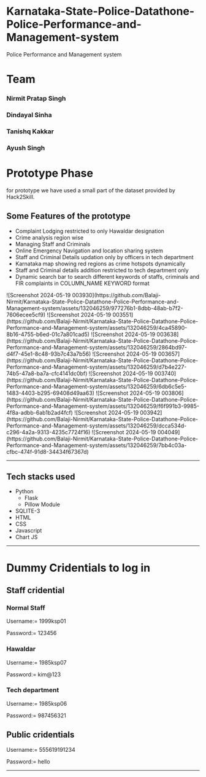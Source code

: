 # Karnataka-State-Police-Datathone-Police-Performance-and-Management-system
Police Performance and Management system 
# Team
<h3>Nirmit Pratap Singh</h3>
<h3>Dindayal Sinha</h3>
<h3>Tanishq Kakkar</h3>
<h3>Ayush Singh</h3>
<h1>Prototype Phase</h1>
for prototype we have used a small part of the dataset provided by Hack2Skill.
<h2>Some Features of the prototype</h2>
<ul>
<li>Complaint Lodging restricted to only Hawaldar designation</li>
<li>Crime analysis region wise</li>
<li>Managing Staff and Criminals</li>
<li>Online Emergency Navigation and location sharing system</li>
<li>Staff and Criminal Details updation only by officers in tech department</li>
<li>Karnataka map showing red regions as crime hotspots dynamically</li>
<li>Staff and Criminal details addition restricted to tech department only</li>
<li>Dynamic search bar to search different keywords of staffs, criminals and FIR complaints in COLUMN_NAME KEYWORD format</li></ul>
  ![Screenshot 2024-05-19 003930](https://github.com/Balaji-Nirmit/Karnataka-State-Police-Datathone-Police-Performance-and-Management-system/assets/132046259/977276b1-8dbb-48ab-b7f2-7606ecee5cf9)
![Screenshot 2024-05-19 003551](https://github.com/Balaji-Nirmit/Karnataka-State-Police-Datathone-Police-Performance-and-Management-system/assets/132046259/4ca45890-8b16-4755-b6ed-01c7a801cad5)
![Screenshot 2024-05-19 003638](https://github.com/Balaji-Nirmit/Karnataka-State-Police-Datathone-Police-Performance-and-Management-system/assets/132046259/2864bd97-d4f7-45e1-8c48-93b7c43a7b56)
![Screenshot 2024-05-19 003657](https://github.com/Balaji-Nirmit/Karnataka-State-Police-Datathone-Police-Performance-and-Management-system/assets/132046259/d7b4e227-74b5-47a8-ba7a-cfc4141dc0bf)
![Screenshot 2024-05-19 003740](https://github.com/Balaji-Nirmit/Karnataka-State-Police-Datathone-Police-Performance-and-Management-system/assets/132046259/6db6c5e5-1483-4403-b295-69408d49aa63)
![Screenshot 2024-05-19 003806](https://github.com/Balaji-Nirmit/Karnataka-State-Police-Datathone-Police-Performance-and-Management-system/assets/132046259/f6f991b3-9985-4f8a-adbb-6ab1b2ad4fcf)
![Screenshot 2024-05-19 003942](https://github.com/Balaji-Nirmit/Karnataka-State-Police-Datathone-Police-Performance-and-Management-system/assets/132046259/dcca534d-c296-4a2a-9313-4235c7724f16)
![Screenshot 2024-05-19 004049](https://github.com/Balaji-Nirmit/Karnataka-State-Police-Datathone-Police-Performance-and-Management-system/assets/132046259/7bb4c03a-cfbc-474f-91d8-34434f67367d)


<hr>
<h2>Tech stacks used</h2>
<ul>
  <li>
    Python
    <ul>
      <li>Flask</li>
      <li>Pillow Module</li>
    </ul>
  </li>
  <li>SQLITE-3</li>
  <li>HTML</li>
  <li>CSS</li>
  <li>Javascript</li>
  <li>Chart JS</li>
</ul>
<hr>
<h1>Dummy Cridentials to log in</h1>
<h2>Staff cridential</h2>
<h3>Normal Staff</h3>
<p>Username:= 1999ksp01</p>
<p>Password:= 123456</p>
<h3>Hawaldar</h3>
<p>Username:= 1985ksp07</p>
<p>Password:= kim@123</p>
<h3>Tech department</h3>
<p>Username:= 1985ksp06</p>
<p>Password:= 987456321</p>
<h2>Public cridentials</h2>
<p>Username:= 555619191234</p>
<p>Password:= hello</p>
<hr>
